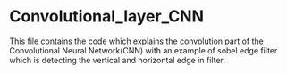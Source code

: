 # Convolutional_layer_CNN
This file contains the code which explains the convolution part of the Convolutional Neural Network(CNN) with an example of sobel edge filter which is detecting the vertical and horizontal edge in filter.
